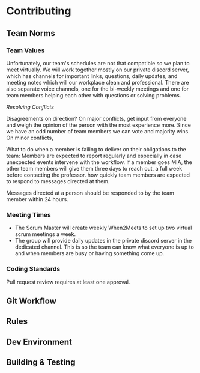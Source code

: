 # Contributing

## Team Norms
### Team Values
Unfortunately, our team's schedules are not that compatible so we plan to meet virtually. We will work together mostly on our private discord server, which has channels for important links, questions, daily updates, and meeting notes which will our workplace clean and professional. There are also separate voice channels, one for the bi-weekly meetings and one for team members helping each other with questions or solving problems.

_Resolving Conflicts_

Disagreements on direction? On major conflicts, get input from everyone and weigh the opinion of the person with the most experience more. Since we have an odd number of team members we can vote and majority wins. On minor conflicts, 

What to do when a member is failing to deliver on their obligations to the team: Members are expected to report regularly and especially in case unexpected events intervene with the workflow. If a member goes MIA, the other team members will give them three days to reach out, a full week before contacting the professor.
how quickly team members are expected to respond to messages directed at them.

Messages directed at a person should be responded to by the team member within 24 hours.

### Meeting Times
- The Scrum Master will create weekly When2Meets to set up two virtual scrum meetings a week.
- The group will provide daily updates in the private discord server in the dedicated channel. This is so the team can know what everyone is up to and when members are busy or having something come up.

### Coding Standards
Pull request review requires at least one approval.

## Git Workflow



## Rules



## Dev Environment



## Building & Testing


